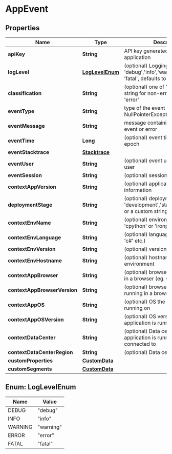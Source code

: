 
# AppEvent

## Properties
Name | Type | Description | Notes
------------ | ------------- | ------------- | -------------
**apiKey** | **String** | API key generated for the application | 
**logLevel** | [**LogLevelEnum**](#LogLevelEnum) | (optional) Logging level, one of &#39;debug&#39;,&#39;info&#39;,&#39;warning&#39;,&#39;error&#39;, &#39;fatal&#39;, defaults to &#39;error&#39; |  [optional]
**classification** | **String** | (optional) one of &#39;error&#39; or a custom string for non-errors, defaults to &#39;error&#39; | 
**eventType** | **String** | type of the event or error (eg. NullPointerException) | 
**eventMessage** | **String** | message containing details of the event or error | 
**eventTime** | **Long** | (optional) event time in ms since epoch |  [optional]
**eventStacktrace** | [**Stacktrace**](Stacktrace.md) |  |  [optional]
**eventUser** | **String** | (optional) event user identifying a user |  [optional]
**eventSession** | **String** | (optional) session identification |  [optional]
**contextAppVersion** | **String** | (optional) application version information |  [optional]
**deploymentStage** | **String** | (optional) deployment stage, one of &#39;development&#39;,&#39;staging&#39;,&#39;production&#39; or a custom string |  [optional]
**contextEnvName** | **String** | (optional) environment name (like &#39;cpython&#39; or &#39;ironpython&#39; etc.) |  [optional]
**contextEnvLanguage** | **String** | (optional) language (like &#39;python&#39; or &#39;c#&#39; etc.) |  [optional]
**contextEnvVersion** | **String** | (optional) version of environment |  [optional]
**contextEnvHostname** | **String** | (optional) hostname or ID of environment |  [optional]
**contextAppBrowser** | **String** | (optional) browser name if running in a browser (eg. Chrome) |  [optional]
**contextAppBrowserVersion** | **String** | (optional) browser version if running in a browser |  [optional]
**contextAppOS** | **String** | (optional) OS the application is running on |  [optional]
**contextAppOSVersion** | **String** | (optional) OS version the application is running on |  [optional]
**contextDataCenter** | **String** | (optional) Data center the application is running on or connected to |  [optional]
**contextDataCenterRegion** | **String** | (optional) Data center region |  [optional]
**customProperties** | [**CustomData**](CustomData.md) |  |  [optional]
**customSegments** | [**CustomData**](CustomData.md) |  |  [optional]


<a name="LogLevelEnum"></a>
## Enum: LogLevelEnum
Name | Value
---- | -----
DEBUG | &quot;debug&quot;
INFO | &quot;info&quot;
WARNING | &quot;warning&quot;
ERROR | &quot;error&quot;
FATAL | &quot;fatal&quot;



